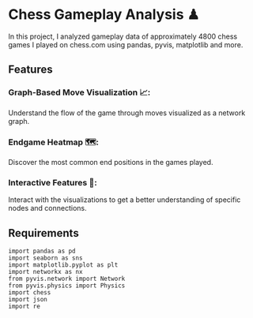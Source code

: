 # Chess Gameplay Analysis ♟
In this project, I analyzed gameplay data of approximately 4800 chess games I played on chess.com using pandas, pyvis, matplotlib and more. 
## Features
### Graph-Based Move Visualization 📈: 
Understand the flow of the game through moves visualized as a network graph.
### Endgame Heatmap 🗺: 
Discover the most common end positions in the games played.
### Interactive Features 📍: 
Interact with the visualizations to get a better understanding of specific nodes and connections.

## Requirements

```
import pandas as pd
import seaborn as sns
import matplotlib.pyplot as plt
import networkx as nx
from pyvis.network import Network
from pyvis.physics import Physics
import chess
import json
import re
```
